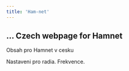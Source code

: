 ```yaml
---
title: 'Ham-net'
---
```


## ... Czech webpage for Hamnet

Obsah pro Hamnet v cesku

Nastaveni pro radia. Frekvence.

